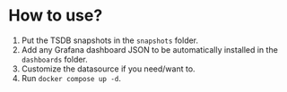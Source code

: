 # How to use?

1. Put the TSDB snapshots in the `snapshots` folder.
2. Add any Grafana dashboard JSON to be automatically installed in the
   `dashboards` folder.
3. Customize the datasource if you need/want to.
4. Run `docker compose up -d`.
